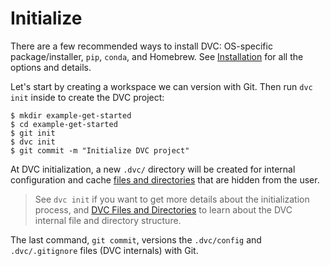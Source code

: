 # Initialize

There are a few recommended ways to install DVC: OS-specific package/installer,
`pip`, `conda`, and Homebrew. See [Installation](/doc/install) for all the
options and details.

Let's start by creating a <abbr>workspace</abbr> we can version with Git. Then
run `dvc init` inside to create the DVC <abbr>project</abbr>:

```dvc
$ mkdir example-get-started
$ cd example-get-started
$ git init
$ dvc init
$ git commit -m "Initialize DVC project"
```

At DVC initialization, a new `.dvc/` directory will be created for internal
configuration and cache
[files and directories](/doc/user-guide/dvc-files-and-directories) that are
hidden from the user.

> See `dvc init` if you want to get more details about the initialization
> process, and
> [DVC Files and Directories](/doc/user-guide/dvc-files-and-directories) to
> learn about the DVC internal file and directory structure.

The last command, `git commit`, versions the `.dvc/config` and `.dvc/.gitignore`
files (DVC internals) with Git.
